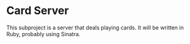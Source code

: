 # Card Server

This subproject is a server that deals playing cards. It will be written in Ruby, probably using Sinatra.

